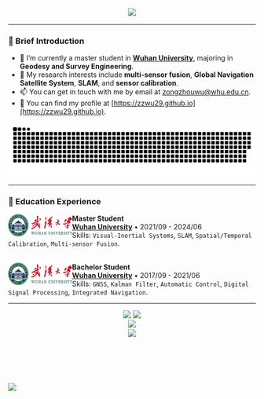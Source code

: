 <div align=center><img src="https://readme-typing-svg.herokuapp.com?font=Calibri&weight=600&size=30&duration=2000&pause=1000&color=10B704&background=ffffff&center=true&vCenter=true&width=435&lines=Welcome+to+my+Github!"></div>

---

### :panda_face: Brief Introduction

- 🏫 I’m currently a master student in **<a href="https://www.whu.edu.cn/">Wuhan University</a>**, majoring in **Geodesy and Survey Engineering**.
- 🌱 My research interests include **multi-sensor fusion**, **Global Navigation Satellite System**, **SLAM**, and **sensor calibration**.
- 📫 You can get in touch with me by email at [zongzhouwu@whu.edu.cn](mailto:zongzhouwu@whu.edu.cn).
- 🎈 You can find my profile at [https://zzwu29.github.io](https://zzwu29.github.io).
<div align="center">
  <img alt="github contribution grid snake animation" src="https://raw.githubusercontent.com/zzwu29/zzwu29/output/github-contribution-grid-snake.svg">
</div>

---

### 📗 Education Experience

[<img align="left" height="45px" width="130px" alt="WHU" src="./whu.png"/>](https://www.whu.edu.cn/)

**Master Student** \
[**Wuhan University**]([https://www.whu.edu.cn/](https://www.whu.edu.cn/)) • 2021/09 - 2024/06 \
Skills: `Visual-Inertial Systems`, `SLAM`, `Spatial/Temporal Calibration`, `Multi-sensor Fusion`.\
<br/>

[<img align="left" height="45px" width="130px" alt="WHU" src="./whu.png"/>](https://www.whu.edu.cn/)
**Bachelor Student** \
[**Wuhan University**]([https://www.whu.edu.cn/](https://www.whu.edu.cn/)) • 2017/09 - 2021/06 \
Skills: `GNSS`, `Kalman Filter`, `Automatic Control`, `Digital Signal Processing`, `Integrated Navigation`.

---

<div align="center">
<span>  </span>
<img height="170px" src="https://github-readme-stats.vercel.app/api?username=zzwu29" /><span>  </span><img height="170px" src="https://github-readme-stats.vercel.app/api/top-langs/?username=zzwu29&layout=compact&langs_count=8" />
<span>  </span>
</div>

<div align="center">
    <img  src="https://github-readme-streak-stats.herokuapp.com/?user=zzwu29" />
</div>

<div align="center">
    <img  src="https://github-readme-activity-graph.cyclic.app/graph?username=zzwu29&theme=github" />
</div>

<body>
  <table style="width:25%;border:0px;border-spacing:0px;border-collapse:separate;margin-right:auto;margin-left:auto;"><tbody>
  <tr>
    <td style="padding:25px;width:25%;vertical-align:middle">
      <p style="text-align:center;font-size:small;">
        <script type='text/javascript' id='clustrmaps' src='//cdn.clustrmaps.com/map_v2.js?cl=ffffff&w=300&t=m&d=ZKzijpl5KZMsnB6zesh8vSS7gCV-pGmiptkaiDER-7I'></script>
      </p>
    </td>
  </tr>
  </tbody></table>
  
  <script type='text/javascript' id='clustrmaps' src='//cdn.clustrmaps.com/map_v2.js?cl=ffffff&w=300&t=m&d=ZKzijpl5KZMsnB6zesh8vSS7gCV-pGmiptkaiDER-7I'></script>

  <a href='https://clustrmaps.com/site/1bu2y'  title='Visit tracker'><img src='//clustrmaps.com/map_v2.png?cl=ffffff&w=300&t=m&d=ZKzijpl5KZMsnB6zesh8vSS7gCV-pGmiptkaiDER-7I'/></a>
</body>

